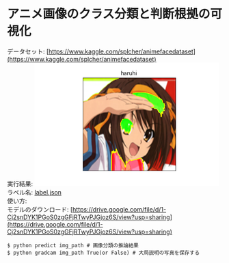 # アニメ画像のクラス分類と判断根拠の可視化
データセット: [https://www.kaggle.com/splcher/animefacedataset](https://www.kaggle.com/splcher/animefacedataset)  
実行結果: ![alt](./results/imgf8a7.png)  
ラベル名: [label.json](./labels.json)  
使い方:  
モデルのダウンロード: [https://drive.google.com/file/d/1-Cj2snDYK1PGoS0zgGFjRTwyPJGjoz6S/view?usp=sharing](https://drive.google.com/file/d/1-Cj2snDYK1PGoS0zgGFjRTwyPJGjoz6S/view?usp=sharing)
```
$ python predict img_path # 画像分類の推論結果
$ python gradcam img_path True(or False) # 大局説明の写真を保存する
```
